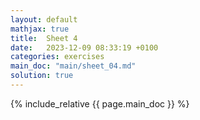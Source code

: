 ```yaml
---
layout: default
mathjax: true
title:  Sheet 4
date:   2023-12-09 08:33:19 +0100
categories: exercises 
main_doc: "main/sheet_04.md"
solution: true
---
```




{% include_relative {{ page.main_doc }} %}